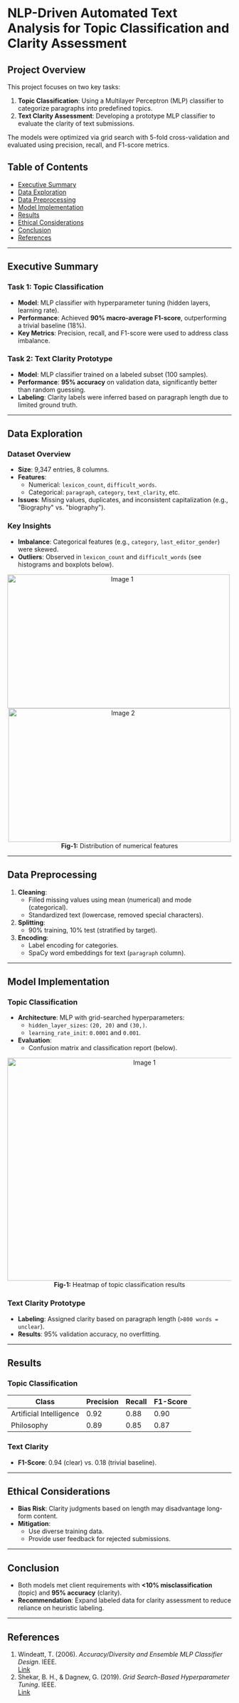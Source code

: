 # NLP-Driven Automated Text Analysis for Topic Classification and Clarity Assessment

## Project Overview
This project focuses on two key tasks:
1. **Topic Classification**: Using a Multilayer Perceptron (MLP) classifier to categorize paragraphs into predefined topics.
2. **Text Clarity Assessment**: Developing a prototype MLP classifier to evaluate the clarity of text submissions.

The models were optimized via grid search with 5-fold cross-validation and evaluated using precision, recall, and F1-score metrics.

## Table of Contents
- [Executive Summary](#executive-summary)
- [Data Exploration](#data-exploration)
- [Data Preprocessing](#data-preprocessing)
- [Model Implementation](#model-implementation)
- [Results](#results)
- [Ethical Considerations](#ethical-considerations)
- [Conclusion](#conclusion)
- [References](#references)

---

## Executive Summary
### Task 1: Topic Classification
- **Model**: MLP classifier with hyperparameter tuning (hidden layers, learning rate).
- **Performance**: Achieved **90% macro-average F1-score**, outperforming a trivial baseline (18%).
- **Key Metrics**: Precision, recall, and F1-score were used to address class imbalance.

### Task 2: Text Clarity Prototype
- **Model**: MLP classifier trained on a labeled subset (100 samples).
- **Performance**: **95% accuracy** on validation data, significantly better than random guessing.
- **Labeling**: Clarity labels were inferred based on paragraph length due to limited ground truth.

---

## Data Exploration
### Dataset Overview
- **Size**: 9,347 entries, 8 columns.
- **Features**:
  - Numerical: `lexicon_count`, `difficult_words`.
  - Categorical: `paragraph`, `category`, `text_clarity`, etc.
- **Issues**: Missing values, duplicates, and inconsistent capitalization (e.g., "Biography" vs. "biography").

### Key Insights
- **Imbalance**: Categorical features (e.g., `category`, `last_editor_gender`) were skewed.
- **Outliers**: Observed in `lexicon_count` and `difficult_words` (see histograms and boxplots below).

<div align="center">
  <img src="https://github.com/user-attachments/assets/8913048e-b22b-4353-9727-ad8a38b96ac4" alt="Image 1" width="500" height="300" style="display:inline-block; margin-right: 10px;"/>
  <img src="https://github.com/user-attachments/assets/0e00813c-99ce-4758-9a2d-25deb57ef48c" alt="Image 2" width="500" height="300" style="display:inline-block;"/>
  <strong>Fig-1:</strong> Distribution of numerical features
</div> 

---

## Data Preprocessing
1. **Cleaning**:
   - Filled missing values using mean (numerical) and mode (categorical).
   - Standardized text (lowercase, removed special characters).
2. **Splitting**:
   - 90% training, 10% test (stratified by target).
3. **Encoding**:
   - Label encoding for categories.
   - SpaCy word embeddings for text (`paragraph` column).

---

## Model Implementation
### Topic Classification
- **Architecture**: MLP with grid-searched hyperparameters:
  - `hidden_layer_sizes`: `(20, 20)` and `(30,)`.
  - `learning_rate_init`: `0.0001` and `0.001`.
- **Evaluation**:
  - Confusion matrix and classification report (below).
 <div align="center">
  <img src="https://github.com/user-attachments/assets/a9a13137-c860-4425-bac8-05fc9a8b7a60" alt="Image 1" width="600" height="500" style="display:inline-block; margin-right: 10px;"/>
  <strong>Fig-1:</strong> Heatmap of topic classification results
</div> 


### Text Clarity Prototype
- **Labeling**: Assigned clarity based on paragraph length (`>800 words = unclear`).
- **Results**: 95% validation accuracy, no overfitting.

---

## Results
### Topic Classification
| Class                  | Precision | Recall | F1-Score |
|------------------------|-----------|--------|----------|
| Artificial Intelligence| 0.92      | 0.88   | 0.90     |
| Philosophy             | 0.89      | 0.85   | 0.87     |

### Text Clarity
- **F1-Score**: 0.94 (clear) vs. 0.18 (trivial baseline).

---

## Ethical Considerations
- **Bias Risk**: Clarity judgments based on length may disadvantage long-form content.
- **Mitigation**:
  - Use diverse training data.
  - Provide user feedback for rejected submissions.

---

## Conclusion
- Both models met client requirements with **<10% misclassification** (topic) and **95% accuracy** (clarity).
- **Recommendation**: Expand labeled data for clarity assessment to reduce reliance on heuristic labeling.

---

## References
1. Windeatt, T. (2006). *Accuracy/Diversity and Ensemble MLP Classifier Design*. IEEE.  
   [Link](https://ieeexplore.ieee.org/abstract/document/1687930)
2. Shekar, B. H., & Dagnew, G. (2019). *Grid Search-Based Hyperparameter Tuning*. IEEE.  
   [Link](https://ieeexplore.ieee.org/abstract/document/8882943)
